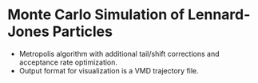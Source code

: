 Monte Carlo Simulation of Lennard-Jones Particles
=====
* Metropolis algorithm with additional tail/shift corrections and acceptance rate optimization.
* Output format for visualization is a VMD trajectory file.
